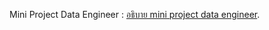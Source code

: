 Mini Project Data Engineer :  [อธิบาย mini project data engineer](https://datachillchill.wordpress.com/project-data-engineer/).

